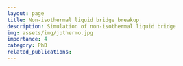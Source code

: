 ```yaml
---
layout: page
title: Non-isothermal liquid bridge breakup 
description: Simulation of non-isothermal liquid bridge
img: assets/img/jpthermo.jpg
importance: 4
category: PhD
related_publications: 
---
```

